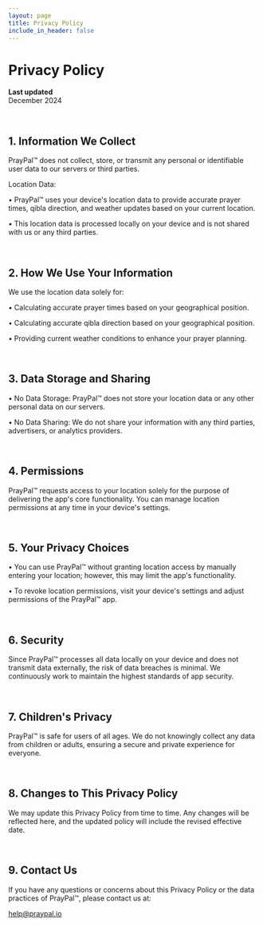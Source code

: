 ```yaml
---
layout: page
title: Privacy Policy
include_in_header: false
---
```


# Privacy Policy

**Last updated**  
December 2024

<br>

## 1. Information We Collect

PrayPal™ does not collect, store, or transmit any personal or identifiable user data to our servers or third parties.

Location Data:

• PrayPal™ uses your device's location data to provide accurate prayer times, qibla direction, and weather updates based on your current location.

• This location data is processed locally on your device and is not shared with us or any third parties.

<br>

## 2. How We Use Your Information

We use the location data solely for:

• Calculating accurate prayer times based on your geographical position.

• Calculating accurate qibla direction based on your geographical position.

• Providing current weather conditions to enhance your prayer planning.

<br>

## 3. Data Storage and Sharing

• No Data Storage: PrayPal™ does not store your location data or any other personal data on our servers.

• No Data Sharing: We do not share your information with any third parties, advertisers, or analytics providers.

<br>

## 4. Permissions

PrayPal™ requests access to your location solely for the purpose of delivering the app's core functionality. You can manage location permissions at any time in your device's settings.

<br>

## 5. Your Privacy Choices

• You can use PrayPal™ without granting location access by manually entering your location; however, this may limit the app's functionality.

• To revoke location permissions, visit your device's settings and adjust permissions of the PrayPal™ app.

<br>

## 6. Security

Since PrayPal™ processes all data locally on your device and does not transmit data externally, the risk of data breaches is minimal. We continuously work to maintain the highest standards of app security.

<br>

## 7. Children's Privacy

PrayPal™ is safe for users of all ages. We do not knowingly collect any data from children or adults, ensuring a secure and private experience for everyone.

<br>

## 8. Changes to This Privacy Policy

We may update this Privacy Policy from time to time. Any changes will be reflected here, and the updated policy will include the revised effective date.

<br>

## 9. Contact Us

If you have any questions or concerns about this Privacy Policy or the data practices of PrayPal™, please contact us at:

help@praypal.io
